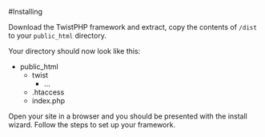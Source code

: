 #Installing

Download the TwistPHP framework and extract, copy the contents of `/dist` to your `public_html` directory.

Your directory should now look like this:

* public_html
    * twist
        * ...
    * .htaccess
    * index.php

Open your site in a browser and you should be presented with the install wizard. Follow the steps to set up your framework.